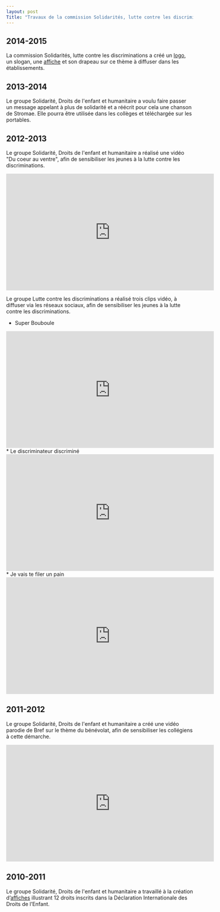 ```yaml
---
layout: post
Title: "Travaux de la commission Solidarités, lutte contre les discriminations"
---
```


## 2014-2015

La commission Solidarités, lutte contre les discriminations a créé un [logo](http://www.gironde.fr/jcms/cgw_81163/cdj-2015-logo-commission-solidarite), un slogan, une [affiche](http://www.gironde.fr/jcms/cgw_81141/cdj-2015-affiche-commission-solidarite) et son drapeau sur ce thème à diffuser dans les établissements.

## 2013-2014

Le groupe Solidarité, Droits de l'enfant et humanitaire a voulu faire passer un message appelant à plus de solidarité et a réécrit pour cela une chanson de Stromae. Elle pourra être utilisée dans les collèges et téléchargée sur les portables.

## 2012-2013

Le groupe Solidarité, Droits de l'enfant et humanitaire a réalisé une vidéo "Du coeur au ventre", afin de sensibiliser les jeunes à la lutte contre les discriminations.

<iframe width="560" height="315" src="https://www.youtube.com/embed/05r8EHYJVdI?rel=0" frameborder="0" allowfullscreen></iframe> 

Le groupe Lutte contre les discriminations a réalisé trois clips vidéo, à diffuser via les réseaux sociaux, afin de sensibiliser les jeunes à la lutte contre les discriminations. 

* Super Bouboule
<iframe width="560" height="315" src="https://www.youtube.com/embed/_fC9ySqNLWk" frameborder="0" allowfullscreen></iframe>
* Le discriminateur discriminé
<iframe width="560" height="315" src="https://www.youtube.com/embed/J0xQz_KehM8" frameborder="0" allowfullscreen></iframe> 
* Je vais te filer un pain
<iframe width="560" height="315" src="https://www.youtube.com/embed/tvxw745vfj8" frameborder="0" allowfullscreen></iframe> 

## 2011-2012

Le groupe Solidarité, Droits de l'enfant et humanitaire a créé une vidéo parodie de Bref sur le thème du bénévolat, afin de sensibiliser les collégiens à cette démarche.

<iframe width="560" height="315" src="https://www.youtube.com/embed/L-5YaGO1NQ0?index=7&rel=0" frameborder="0" allowfullscreen></iframe> 


## 2010-2011

Le groupe Solidarité, Droits de l'enfant et humanitaire a travaillé à la création d’[affiches](http://www.gironde.fr/jcms/c_7019/12-affiches-droits-de-l-enfant) illustrant 12 droits inscrits dans la Déclaration Internationale des Droits de l’Enfant.
